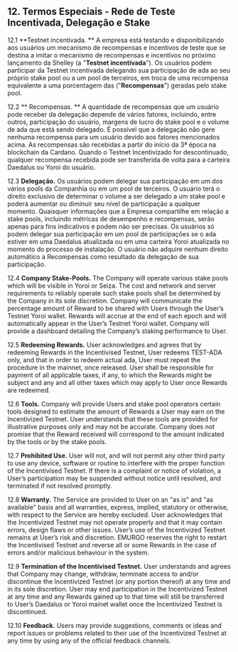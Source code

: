 ## 12. Termos Especiais - Rede de Teste Incentivada, Delegação e Stake

12.1 **Testnet incentivada. ** A empresa está testando e disponibilizando aos usuários um mecanismo de recompensas e incentivos de teste que se destina a imitar o mecanismo de recompensas e incentivos no próximo lançamento da Shelley (a "**Testnet incentivada**"). Os usuários podem participar da Testnet incentivada delegando sua participação de ada ao seu próprio stake pool ou a um pool de terceiros, em troca de uma recompensa equivalente a uma porcentagem das ("**Recompensas**") geradas pelo stake pool.

12.2 ** Recompensas. ** A quantidade de recompensas que um usuário pode receber da delegação depende de vários fatores, incluindo, entre outros, participação do usuário, margens de lucro do stake pool e o volume de ada que está sendo delegado. É possível que a delegação não gere nenhuma recompensa para um usuário devido aos fatores mencionados acima. As recompensas são recebidas a partir do início da 3ª época na blockchain da Cardano. Quando o Testnet Incentivizado for descontinuado, qualquer recompensa recebida pode ser transferida de volta para a carteira Daedalus ou Yoroi do usuário.

12.3 **Delegação.** Os usuários podem delegar sua participação em um dos vários pools da Companhia ou em um pool de terceiros. O usuário terá o direito exclusivo de determinar o volume a ser delegado a um stake pool e poderá aumentar ou diminuir seu nível de participação a qualquer momento. Quaisquer informações que a Empresa compartilhe em relação a stake pools, incluindo métricas de desempenho e recompensas, serão apenas para fins indicativos e podem não ser precisas. Os usuários só podem delegar sua participação em um pool de participações se o ada estiver em uma Daedalus atualizada ou em uma carteira Yoroi atualizada no momento do processo de instalação. O usuário não adquire nenhum direito automático a Recompensas como resultado da delegação de sua participação.

12.4 **Company Stake-Pools.** The Company will operate various stake pools which will be visible in Yoroi or Seiza. The cost and network and server requirements to reliably operate such stake pools shall be determined by the Company in its sole discretion. Company will communicate the percentage amount of Reward to be shared with Users through the User’s Testnet Yoroi wallet. Rewards will accrue at the end of each epoch and will automatically appear in the User’s Testnet Yoroi wallet. Company will provide a dashboard detailing the Company’s staking performance to User.

12.5 **Redeeming Rewards.** User acknowledges and agrees that by redeeming Rewards in the Incentivised Testnet, User redeems TEST-ADA only, and that in order to redeem actual ada, User must repeat the procedure in the mainnet, once released. User shall be responsible for payment of all applicable taxes, if any, to which the Rewards might be subject and any and all other taxes which may apply to User once Rewards are redeemed.

12.6 **Tools.** Company will provide Users and stake pool operators certain tools designed to estimate the amount of Rewards a User may earn on the Incentivized Testnet. User understands that these tools are provided for illustrative purposes only and may not be accurate. Company does not promise that the Reward received will correspond to the amount indicated by the tools or by the stake pools.

12.7 **Prohibited Use.** User will not, and will not permit any other third party to use any device, software or routine to interfere with the proper function of the Incentivised Testnet. If there is a complaint or notice of violation, a User’s participation may be suspended without notice until resolved, and terminated if not resolved promptly.

12.8 **Warranty.** The Service are provided to User on an "as is" and "as available" basis and all warranties, express, implied, statutory or otherwise, with respect to the Service are hereby excluded. User acknowledges that the Incentivized Testnet may not operate properly and that it may contain errors, design flaws or other issues. User’s use of the Incentivized Testnet remains at User’s risk and discretion. EMURGO reserves the right to restart the Incentivised Testnet and reverse all or some Rewards in the case of errors and/or malicious behaviour in the system.

12.9 **Termination of the Incentivised Testnet.** User understands and agrees that Company may change, withdraw, terminate access to and/or discontinue the Incentivized Testnet (or any portion thereof) at any time and in its sole discretion. User may end participation in the Incentivized Testnet at any time and any Rewards gained up to that time will still be transferred to User’s Daedalus or Yoroi mainet wallet once the Incentivized Testnet is discontinued.

12.10 **Feedback.** Users may provide suggestions, comments or ideas and report issues or problems related to their use of the Incentivized Testnet at any time by using any of the official feedback channels.
